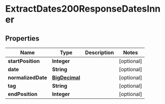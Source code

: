 

# ExtractDates200ResponseDatesInner

## Properties

Name | Type | Description | Notes
------------ | ------------- | ------------- | -------------
**startPosition** | **Integer** |  |  [optional]
**date** | **String** |  |  [optional]
**normalizedDate** | [**BigDecimal**](BigDecimal.md) |  |  [optional]
**tag** | **String** |  |  [optional]
**endPosition** | **Integer** |  |  [optional]




